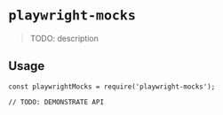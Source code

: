 # `playwright-mocks`

> TODO: description

## Usage

```
const playwrightMocks = require('playwright-mocks');

// TODO: DEMONSTRATE API
```

